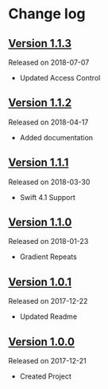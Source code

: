 # Change log

## [Version 1.1.3](https://github.com/efremidze/Shiny/releases/tag/1.1.3)
Released on 2018-07-07

- Updated Access Control

## [Version 1.1.2](https://github.com/efremidze/Shiny/releases/tag/1.1.2)
Released on 2018-04-17

- Added documentation

## [Version 1.1.1](https://github.com/efremidze/Shiny/releases/tag/1.1.1)
Released on 2018-03-30

- Swift 4.1 Support

## [Version 1.1.0](https://github.com/efremidze/Shiny/releases/tag/1.1.0)
Released on 2018-01-23

- Gradient Repeats

## [Version 1.0.1](https://github.com/efremidze/Shiny/releases/tag/1.0.1)
Released on 2017-12-22

- Updated Readme

## [Version 1.0.0](https://github.com/efremidze/Shiny/releases/tag/1.0.0)
Released on 2017-12-21

- Created Project
